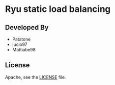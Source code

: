 # Ryu static load balancing

## Developed By

* Patatone
* lucio97
* Mattiabe98

## License

Apache, see the [LICENSE](LICENSE) file.
